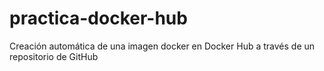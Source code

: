 # practica-docker-hub
Creación automática de una imagen docker en Docker Hub a través de un repositorio de GitHub
